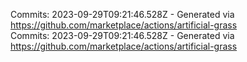 Commits: 2023-09-29T09:21:46.528Z - Generated via https://github.com/marketplace/actions/artificial-grass
<br>
Commits: 2023-09-29T09:21:46.528Z - Generated via https://github.com/marketplace/actions/artificial-grass
<br>
